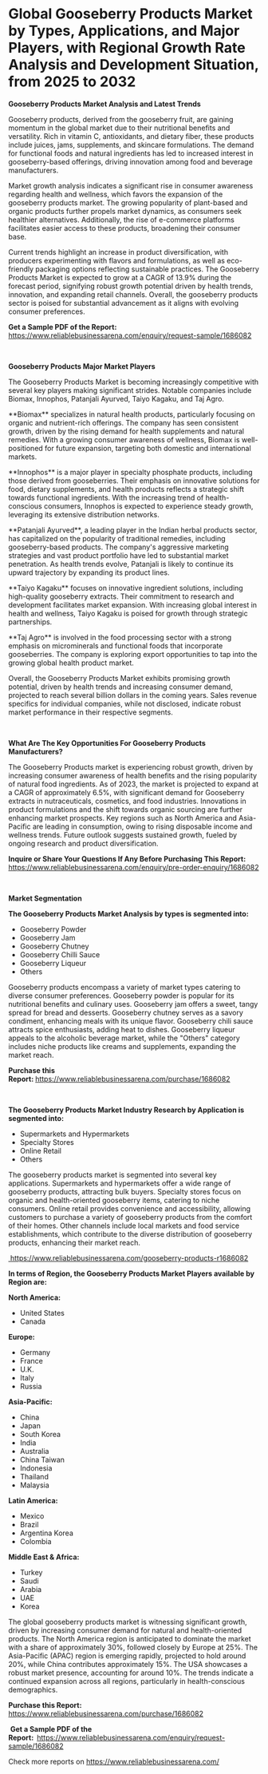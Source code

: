 <p><h1>Global Gooseberry Products Market by Types, Applications, and Major Players, with Regional Growth Rate Analysis and Development Situation, from 2025 to 2032</h1></p><p><strong>Gooseberry Products Market Analysis and Latest Trends</strong></p>
<p><p>Gooseberry products, derived from the gooseberry fruit, are gaining momentum in the global market due to their nutritional benefits and versatility. Rich in vitamin C, antioxidants, and dietary fiber, these products include juices, jams, supplements, and skincare formulations. The demand for functional foods and natural ingredients has led to increased interest in gooseberry-based offerings, driving innovation among food and beverage manufacturers.</p><p>Market growth analysis indicates a significant rise in consumer awareness regarding health and wellness, which favors the expansion of the gooseberry products market. The growing popularity of plant-based and organic products further propels market dynamics, as consumers seek healthier alternatives. Additionally, the rise of e-commerce platforms facilitates easier access to these products, broadening their consumer base.</p><p>Current trends highlight an increase in product diversification, with producers experimenting with flavors and formulations, as well as eco-friendly packaging options reflecting sustainable practices. The Gooseberry Products Market is expected to grow at a CAGR of 13.9% during the forecast period, signifying robust growth potential driven by health trends, innovation, and expanding retail channels. Overall, the gooseberry products sector is poised for substantial advancement as it aligns with evolving consumer preferences.</p></p>
<p><strong>Get a Sample PDF of the Report:&nbsp;</strong> <a href="https://www.reliablebusinessarena.com/enquiry/request-sample/1686082?utm_campaign=2003&utm_medium=2&utm_source=Github&utm_content=ia&utm_term=15022025&utm_id=gooseberry-products">https://www.reliablebusinessarena.com/enquiry/request-sample/1686082</a></p>
<p>&nbsp;</p>
<p><strong>Gooseberry Products Major Market Players</strong></p>
<p><p>The Gooseberry Products Market is becoming increasingly competitive with several key players making significant strides. Notable companies include Biomax, Innophos, Patanjali Ayurved, Taiyo Kagaku, and Taj Agro.</p><p>**Biomax** specializes in natural health products, particularly focusing on organic and nutrient-rich offerings. The company has seen consistent growth, driven by the rising demand for health supplements and natural remedies. With a growing consumer awareness of wellness, Biomax is well-positioned for future expansion, targeting both domestic and international markets.</p><p>**Innophos** is a major player in specialty phosphate products, including those derived from gooseberries. Their emphasis on innovative solutions for food, dietary supplements, and health products reflects a strategic shift towards functional ingredients. With the increasing trend of health-conscious consumers, Innophos is expected to experience steady growth, leveraging its extensive distribution networks.</p><p>**Patanjali Ayurved**, a leading player in the Indian herbal products sector, has capitalized on the popularity of traditional remedies, including gooseberry-based products. The company's aggressive marketing strategies and vast product portfolio have led to substantial market penetration. As health trends evolve, Patanjali is likely to continue its upward trajectory by expanding its product lines.</p><p>**Taiyo Kagaku** focuses on innovative ingredient solutions, including high-quality gooseberry extracts. Their commitment to research and development facilitates market expansion. With increasing global interest in health and wellness, Taiyo Kagaku is poised for growth through strategic partnerships.</p><p>**Taj Agro** is involved in the food processing sector with a strong emphasis on microminerals and functional foods that incorporate gooseberries. The company is exploring export opportunities to tap into the growing global health product market.</p><p>Overall, the Gooseberry Products Market exhibits promising growth potential, driven by health trends and increasing consumer demand, projected to reach several billion dollars in the coming years. Sales revenue specifics for individual companies, while not disclosed, indicate robust market performance in their respective segments.</p></p>
<p>&nbsp;</p>
<p><strong>What Are The Key Opportunities For Gooseberry Products Manufacturers?</strong></p>
<p><p>The Gooseberry Products market is experiencing robust growth, driven by increasing consumer awareness of health benefits and the rising popularity of natural food ingredients. As of 2023, the market is projected to expand at a CAGR of approximately 6.5%, with significant demand for Gooseberry extracts in nutraceuticals, cosmetics, and food industries. Innovations in product formulations and the shift towards organic sourcing are further enhancing market prospects. Key regions such as North America and Asia-Pacific are leading in consumption, owing to rising disposable income and wellness trends. Future outlook suggests sustained growth, fueled by ongoing research and product diversification.</p></p>
<p><strong>Inquire or Share Your Questions If Any Before Purchasing This Report:</strong> <a href="https://www.reliablebusinessarena.com/enquiry/pre-order-enquiry/1686082?utm_campaign=2003&utm_medium=2&utm_source=Github&utm_content=ia&utm_term=15022025&utm_id=gooseberry-products">https://www.reliablebusinessarena.com/enquiry/pre-order-enquiry/1686082</a></p>
<p>&nbsp;</p>
<p><strong>Market Segmentation</strong></p>
<p><strong>The Gooseberry Products Market Analysis by types is segmented into:</strong></p>
<p><ul><li>Gooseberry Powder</li><li>Gooseberry Jam</li><li>Gooseberry Chutney</li><li>Gooseberry Chilli Sauce</li><li>Gooseberry Liqueur</li><li>Others</li></ul></p>
<p><p>Gooseberry products encompass a variety of market types catering to diverse consumer preferences. Gooseberry powder is popular for its nutritional benefits and culinary uses. Gooseberry jam offers a sweet, tangy spread for bread and desserts. Gooseberry chutney serves as a savory condiment, enhancing meals with its unique flavor. Gooseberry chili sauce attracts spice enthusiasts, adding heat to dishes. Gooseberry liqueur appeals to the alcoholic beverage market, while the "Others" category includes niche products like creams and supplements, expanding the market reach.</p></p>
<p><strong>Purchase this Report:&nbsp;</strong><a href="https://www.reliablebusinessarena.com/purchase/1686082?utm_campaign=2003&utm_medium=2&utm_source=Github&utm_content=ia&utm_term=15022025&utm_id=gooseberry-products">https://www.reliablebusinessarena.com/purchase/1686082</a></p>
<p>&nbsp;</p>
<p><strong>The Gooseberry Products Market Industry Research by Application is segmented into:</strong></p>
<p><ul><li>Supermarkets and Hypermarkets</li><li>Specialty Stores</li><li>Online Retail</li><li>Others</li></ul></p>
<p><p>The gooseberry products market is segmented into several key applications. Supermarkets and hypermarkets offer a wide range of gooseberry products, attracting bulk buyers. Specialty stores focus on organic and health-oriented gooseberry items, catering to niche consumers. Online retail provides convenience and accessibility, allowing customers to purchase a variety of gooseberry products from the comfort of their homes. Other channels include local markets and food service establishments, which contribute to the diverse distribution of gooseberry products, enhancing their market reach.</p></p>
<p><a href="https://www.reliablebusinessarena.com/gooseberry-products-r1686082?utm_campaign=2003&utm_medium=2&utm_source=Github&utm_content=ia&utm_term=15022025&utm_id=gooseberry-products">&nbsp;https://www.reliablebusinessarena.com/gooseberry-products-r1686082</a></p>
<p><strong>In terms of Region, the Gooseberry Products Market Players available by Region are:</strong></p>
<p>
    <p> <strong> North America: </strong>
        <ul>
            <li>United States</li>
            <li>Canada</li>
        </ul>
        </p> 
    <p> <strong> Europe: </strong>
        <ul>
            <li>Germany</li>
            <li>France</li>
            <li>U.K.</li>
            <li>Italy</li>
            <li>Russia</li>
        </ul>
        </p> 
    <p> <strong> Asia-Pacific: </strong>
        <ul>
            <li>China</li>
            <li>Japan</li>
            <li>South Korea</li>
            <li>India</li>
            <li>Australia</li>
            <li>China Taiwan</li>
            <li>Indonesia</li>
            <li>Thailand</li>
            <li>Malaysia</li>
        </ul>
        </p> 
    <p> <strong> Latin America: </strong>
        <ul>
            <li>Mexico</li>
            <li>Brazil</li>
            <li>Argentina Korea</li>
            <li>Colombia</li>
        </ul>
        </p> 
    <p> <strong> Middle East & Africa: </strong>
        <ul>
            <li>Turkey</li>
            <li>Saudi</li>
            <li>Arabia</li>
            <li>UAE</li>
            <li>Korea</li>
        </ul>
    </p>
    </p>
<p><p>The global gooseberry products market is witnessing significant growth, driven by increasing consumer demand for natural and health-oriented products. The North America region is anticipated to dominate the market with a share of approximately 30%, followed closely by Europe at 25%. The Asia-Pacific (APAC) region is emerging rapidly, projected to hold around 20%, while China contributes approximately 15%. The USA showcases a robust market presence, accounting for around 10%. The trends indicate a continued expansion across all regions, particularly in health-conscious demographics.</p></p>
<p><strong>Purchase this Report: </strong><a href="https://www.reliablebusinessarena.com/purchase/1686082?utm_campaign=2003&utm_medium=2&utm_source=Github&utm_content=ia&utm_term=15022025&utm_id=gooseberry-products">https://www.reliablebusinessarena.com/purchase/1686082</a></p>
<p>&nbsp;<strong>Get a Sample PDF of the Report:&nbsp;&nbsp;</strong><a href="https://www.reliablebusinessarena.com/enquiry/request-sample/1686082?utm_campaign=2003&utm_medium=2&utm_source=Github&utm_content=ia&utm_term=15022025&utm_id=gooseberry-products">https://www.reliablebusinessarena.com/enquiry/request-sample/1686082</a></p>
<p><strong></strong></p>
<p>Check more reports on <a href="https://www.reliablebusinessarena.com/?utm_campaign=2003&utm_medium=2&utm_source=Github&utm_content=ia&utm_term=15022025&utm_id=gooseberry-products">https://www.reliablebusinessarena.com/</a></p>